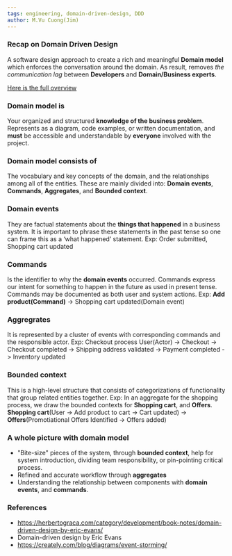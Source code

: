 ```yaml
---
tags: engineering, domain-driven-design, DDD
author: M.Vu Cuong(Jim)
---
```


### Recap on Domain Driven Design

A software design approach to create a rich and meaningful **Domain model** which enforces the conversation around the domain. As result, removes _the communication lag_ between **Developers** and **Domain/Business experts**.

[Here is the full overview](obsidian://open?vault=brain&file=Engineering%2FOverview%20of%20Domain%20Driven%20Design)

### Domain model is
Your organized and structured **knowledge of the business problem**. Represents as a diagram, code examples, or written documentation, and **must** be accessible and understandable by **everyone** involved with the project.
### Domain model consists of
The vocabulary and key concepts of the domain, and the relationships among all of the entities.
These are mainly divided into: **Domain events**, **Commands**, **Aggregates**, and **Bounded context**.
### Domain events
They are factual statements about the **things that happened** in a business system. It is important to phrase these statements in the past tense so one can frame this as a ‘what happened’ statement.
Exp: Order submitted, Shopping cart updated
### Commands
Is the identifier to why the **domain events** occurred. Commands express our intent for something to happen in the future as used in present tense. Commands may be documented as both user and system actions.
Exp: **Add product(Command)** -> Shopping cart updated(Domain event)
### Aggregrates
It is represented by a cluster of events with corresponding commands and the responsible actor.
Exp: Checkout process
User(Actor) ->  Checkout -> Checkout completed -> Shipping address validated -> Payment completed -> Inventory updated
### Bounded context
This is a high-level structure that consists of categorizations of functionality that group related entities together.
Exp: In an aggregate for the shopping process,  we draw the bounded contexts for **Shopping cart**, and **Offers**.
**Shopping cart**(User -> Add product to cart -> Cart updated) -> **Offers**(Promotiational Offers Identified -> Offers added)
### A whole picture with domain model
- "Bite-size" pieces of the system, through **bounded context**, help for system introduction, dividing team responsibility, or pin-pointing critical process.
- Refined and accurate workflow through **aggregates**
- Understanding the relationship between components with **domain events**, and **commands**.
### References
- https://herbertograca.com/category/development/book-notes/domain-driven-design-by-eric-evans/
- Domain-driven design by Eric Evans
- https://creately.com/blog/diagrams/event-storming/